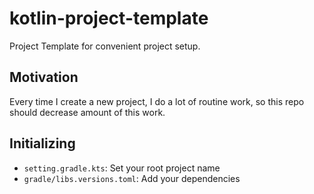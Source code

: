 # kotlin-project-template
Project Template for convenient project setup.

## Motivation
Every time I create a new project, I do a lot of routine work, so this repo should decrease amount of this work.

## Initializing
- `setting.gradle.kts`: Set your root project name
- `gradle/libs.versions.toml`: Add your dependencies
